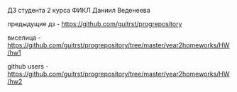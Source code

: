 ДЗ студента 2 курса ФИКЛ Даниил Веденеева

предыдущие дз - https://github.com/guitrst/progrepository

виселица - https://github.com/guitrst/progrepository/tree/master/year2homeworks/HW/hw1

github users - https://github.com/guitrst/progrepository/tree/master/year2homeworks/HW/hw2

